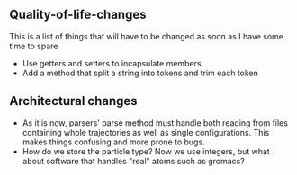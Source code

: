 ## Quality-of-life-changes

This is a list of things that will have to be changed as soon as I have some time to spare

* Use getters and setters to incapsulate members
* Add a method that split a string into tokens and trim each token

## Architectural changes

* As it is now, parsers' parse method must handle both reading from files containing whole trajectories as well as single configurations. This makes things confusing and more prone to bugs.
* How do we store the particle type? Now we use integers, but what about software that handles "real" atoms such as gromacs? 
